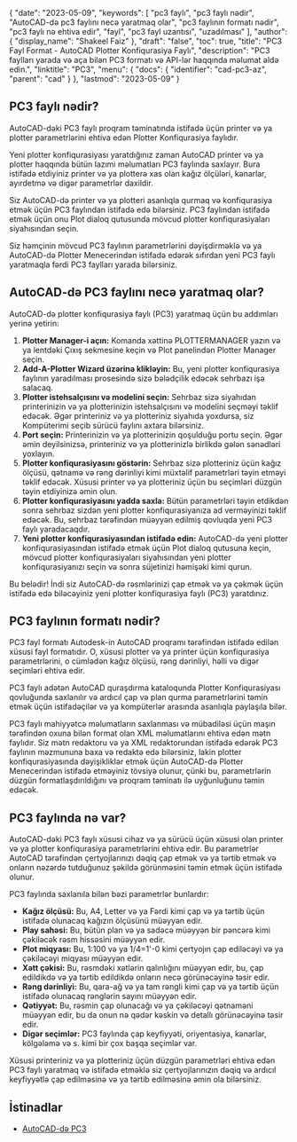 {
  "date": "2023-05-09",
  "keywords": [
"pc3 faylı",
"pc3 faylı nədir",
"AutoCAD-də pc3 faylını necə yaratmaq olar",
"pc3 faylının formatı nədir",
"pc3 faylı nə ehtiva edir",
"fayl",
"pc3 fayl uzantısı",
"uzadılması"
],
  "author": {
    "display_name": "Shakeel Faiz"
},
  "draft": "false",
  "toc": true,
  "title": "PC3 Fayl Format - AutoCAD Plotter Konfiqurasiya Faylı",
  "description": "PC3 faylları yarada və aça bilən PC3 formatı və API-lər haqqında məlumat əldə edin.",
  "linktitle": "PC3",
  "menu": {
    "docs": {
      "identifier": "cad-pc3-az",
      "parent": "cad"
}
},
  "lastmod": "2023-05-09"
}

## PC3 faylı nədir?

AutoCAD-dəki PC3 faylı proqram təminatında istifadə üçün printer və ya plotter parametrlərini ehtiva edən Plotter Konfiqurasiya faylıdır.

Yeni plotter konfiqurasiyası yaratdığınız zaman AutoCAD printer və ya plotter haqqında bütün lazımi məlumatları PC3 faylında saxlayır. Bura istifadə etdiyiniz printer və ya plotterə xas olan kağız ölçüləri, kənarlar, ayırdetmə və digər parametrlər daxildir.

Siz AutoCAD-də printer və ya plotteri asanlıqla qurmaq və konfiqurasiya etmək üçün PC3 faylından istifadə edə bilərsiniz. PC3 faylından istifadə etmək üçün onu Plot dialoq qutusunda mövcud plotter konfiqurasiyaları siyahısından seçin.

Siz həmçinin mövcud PC3 faylının parametrlərini dəyişdirməklə və ya AutoCAD-də Plotter Menecerindən istifadə edərək sıfırdan yeni PC3 faylı yaratmaqla fərdi PC3 faylları yarada bilərsiniz.

## AutoCAD-də PC3 faylını necə yaratmaq olar?

AutoCAD-də plotter konfiqurasiya faylı (PC3) yaratmaq üçün bu addımları yerinə yetirin:

1. **Plotter Manager-i açın:** Komanda xəttinə PLOTTERMANAGER yazın və ya lentdəki Çıxış sekmesine keçin və Plot panelindən Plotter Manager seçin.
2. **Add-A-Plotter Wizard üzərinə klikləyin:** Bu, yeni plotter konfiqurasiya faylının yaradılması prosesində sizə bələdçilik edəcək sehrbazı işə salacaq.
3. **Plotter istehsalçısını və modelini seçin:** Sehrbaz sizə siyahıdan printerinizin və ya plotterinizin istehsalçısını və modelini seçməyi təklif edəcək. Əgər printeriniz və ya plotteriniz siyahıda yoxdursa, siz Kompüterimi seçib sürücü faylını axtara bilərsiniz.
4. **Port seçin:** Printerinizin və ya plotterinizin qoşulduğu portu seçin. Əgər əmin deyilsinizsə, printeriniz və ya plotterinizlə birlikdə gələn sənədləri yoxlayın.
5. **Plotter konfiqurasiyasını göstərin:** Sehrbaz sizə plotteriniz üçün kağız ölçüsü, qətnamə və rəng dərinliyi kimi müxtəlif parametrləri təyin etməyi təklif edəcək. Xüsusi printer və ya plotteriniz üçün bu seçimləri düzgün təyin etdiyinizə əmin olun.
6. **Plotter konfiqurasiyasını yadda saxla:** Bütün parametrləri təyin etdikdən sonra sehrbaz sizdən yeni plotter konfiqurasiyanıza ad verməyinizi təklif edəcək. Bu, sehrbaz tərəfindən müəyyən edilmiş qovluqda yeni PC3 faylı yaradacaqdır.
7. **Yeni plotter konfiqurasiyasından istifadə edin:** AutoCAD-də yeni plotter konfiqurasiyasından istifadə etmək üçün Plot dialoq qutusuna keçin, mövcud plotter konfiqurasiyaları siyahısından yeni plotter konfiqurasiyanızı seçin və sonra süjetinizi həmişəki kimi qurun.

Bu belədir! İndi siz AutoCAD-də rəsmlərinizi çap etmək və ya çəkmək üçün istifadə edə biləcəyiniz yeni plotter konfiqurasiya faylı (PC3) yaratdınız.

## PC3 faylının formatı nədir?

PC3 fayl formatı Autodesk-in AutoCAD proqramı tərəfindən istifadə edilən xüsusi fayl formatıdır. O, xüsusi plotter və ya printer üçün konfiqurasiya parametrlərini, o cümlədən kağız ölçüsü, rəng dərinliyi, həlli və digər seçimləri ehtiva edir.

PC3 faylı adətən AutoCAD quraşdırma kataloqunda Plotter Konfiqurasiyası qovluğunda saxlanılır və ardıcıl çap və plan qurma parametrlərini təmin etmək üçün istifadəçilər və ya kompüterlər arasında asanlıqla paylaşıla bilər.

PC3 faylı mahiyyətcə məlumatların saxlanması və mübadiləsi üçün maşın tərəfindən oxuna bilən format olan XML məlumatlarını ehtiva edən mətn faylıdır. Siz mətn redaktoru və ya XML redaktorundan istifadə edərək PC3 faylının məzmununa baxa və redaktə edə bilərsiniz, lakin plotter konfiqurasiyasında dəyişikliklər etmək üçün AutoCAD-də Plotter Menecerindən istifadə etməyiniz tövsiyə olunur, çünki bu, parametrlərin düzgün formatlaşdırıldığını və proqram təminatı ilə uyğunluğunu təmin edəcək.

## PC3 faylında nə var?

AutoCAD-dəki PC3 faylı xüsusi cihaz və ya sürücü üçün xüsusi olan printer və ya plotter konfiqurasiya parametrlərini ehtiva edir. Bu parametrlər AutoCAD tərəfindən çertyojlarınızı dəqiq çap etmək və ya tərtib etmək və onların nəzərdə tutduğunuz şəkildə görünməsini təmin etmək üçün istifadə olunur.

PC3 faylında saxlanıla bilən bəzi parametrlər bunlardır:

- **Kağız ölçüsü:** Bu, A4, Letter və ya Fərdi kimi çap və ya tərtib üçün istifadə olunacaq kağızın ölçüsünü müəyyən edir.
- **Play sahəsi:** Bu, bütün plan və ya sadəcə müəyyən bir pəncərə kimi çəkiləcək rəsm hissəsini müəyyən edir.
- **Plot miqyası:** Bu, 1:100 və ya 1/4=1'-0 kimi çertyojın çap ediləcəyi və ya çəkiləcəyi miqyası müəyyən edir.
- **Xətt çəkisi:** Bu, rəsmdəki xətlərin qalınlığını müəyyən edir, bu, çap edildikdə və ya tərtib edildikdə onların necə görünəcəyinə təsir edir.
- **Rəng dərinliyi:** Bu, qara-ağ və ya tam rəngli kimi çap və ya tərtib üçün istifadə olunacaq rənglərin sayını müəyyən edir.
- **Qətiyyət:** Bu, rəsmin çap olunacağı və ya çəkiləcəyi qətnaməni müəyyən edir, bu da onun nə qədər kəskin və detallı görünəcəyinə təsir edir.
- **Digər seçimlər:** PC3 faylında çap keyfiyyəti, oriyentasiya, kənarlar, kölgələmə və s. kimi bir çox başqa seçimlər var.

Xüsusi printeriniz və ya plotteriniz üçün düzgün parametrləri ehtiva edən PC3 faylı yaratmaq və istifadə etməklə siz çertyojlarınızın dəqiq və ardıcıl keyfiyyətlə çap edilməsinə və ya tərtib edilməsinə əmin ola bilərsiniz.

## İstinadlar
* [AutoCAD-də PC3](https://www.autodesk.com/support/technical/article/caas/sfdcarticles/sfdcarticles/Creating-plotter-configuration-files-PC3.html)


